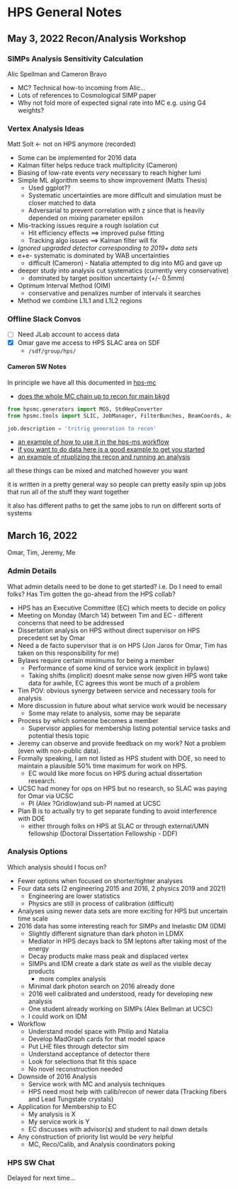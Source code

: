 # HPS General Notes

## May 3, 2022 Recon/Analysis Workshop

### SIMPs Analysis Sensitivity Calculation
Alic Spellman and Cameron Bravo

- MC? Technical how-to incoming from Alic...
- Lots of references to Cosmological SIMP paper
- Why not fold more of expected signal rate into MC e.g. using G4 weights?

### Vertex Analysis Ideas
Matt Solt <- not on HPS anymore
(recorded)

- Some can be implemented for 2016 data
- Kalman filter helps reduce track multiplicity (Cameron)
- Biasing of low-rate events _very_ necessary to reach higher lumi
- Simple ML algorithm seems to show improvement (Matts Thesis)
  - Used ggplot??
  - Systematic uncertainties are more difficult and simulation must be closer matched to data
  - Adversarial to prevent correlation with z since that is heavily depended on mixing parameter epsilon
- Mis-tracking issues require a rough isolation cut
  - Hit efficiency effects ==> improved pulse fitting
  - Tracking algo issues ==> Kalman filter will fix
- _Ignored upgraded detector corresponding to 2019+ data sets_
- e+e- systematic is dominated by WAB uncertainties
  - difficult (Cameron) - Natalia attempted to dig into MG and gave up
- deeper study into analysis cut systematics (currently very conservative)
  - dominated by target position uncertainty (+/- 0.5mm) 
- Optimum Interval Method (OIM)
  - conservative and penalizes number of intervals it searches
- Method we combine L1L1 and L1L2 regions

### Offline Slack Convos
- [ ] Need JLab account to access data
- [x] Omar gave me access to HPS SLAC area on SDF
  - `/sdf/group/hps/`

#### Cameron SW Notes
In principle we have all this documented in [hps-mc](https://github.com/JeffersonLab/hps-mc)

- [does the whole MC chain up to recon for main bkgd](https://github.com/JeffersonLab/hps-mc/blob/master/python/jobs/tritrig_job.py)
```python
from hpsmc.generators import MG5, StdHepConverter
from hpsmc.tools import SLIC, JobManager, FilterBunches, BeamCoords, AddMother

job.description = 'tritrig generation to recon'
```
- [an example of how to use it in the hps-ms workflow](https://github.com/JeffersonLab/hps-mc/tree/master/examples/tritrig)
- [if you want to do data here is a good example to get you started](https://github.com/JeffersonLab/hps-mc/tree/master/examples/data_cnv)
- [an example of ntuplizing the recon and running an analysis](https://github.com/JeffersonLab/hps-mc/tree/master/examples/hpstr)

all these things can be mixed and matched however you want

it is written in a pretty general way so people can pretty easily spin up jobs that run all of the stuff they want together

it also has different paths to get the same jobs to run on different sorts of systems

## March 16, 2022
Omar, Tim, Jeremy, Me

### Admin Details
What admin details need to be done to get started? i.e. Do I need to email folks? Has Tim gotten the go-ahead from the HPS collab?

- HPS has an Executive Committee (EC) which meets to decide on policy
- Meeting on Monday (March 14) between Tim and EC - different concerns that need to be addressed
- Dissertation analysis on HPS without direct supervisor on HPS precedent set by Omar
- Need a de facto supervisor that _is_ on HPS (Jon Jaros for Omar, Tim has taken on this responsibility for me)
- Bylaws require certain minimums for being a member
  - Performance of some kind of service work (explicit in bylaws)
  - Taking shifts (implicit) doesnt make sense now given HPS wont take data for awhile, EC agrees this wont be much of a problem
- Tim POV: obvious synergy between service and necessary tools for analysis
- More discussion in future about what service work would be necessary
  - Some may relate to analysis, some may be separate
- Process by which someone becomes a member
  - Supervisor applies for membership listing potential service tasks and potential thesis topic
- Jeremy can observe and provide feedback on my work? Not a problem (even with non-public data).
- Formally speaking, I am not listed as HPS student with DOE, so need to maintain a plausible 50% time maximum for work on HPS.
  - EC would like more focus on HPS during actual dissertation research.
- UCSC had money for ops on HPS but no research, so SLAC was paying for Omar via UCSC
  - PI (Alex ?Gridlow)and sub-PI named at UCSC
- Plan B is to actually try to get separate funding to avoid interference with DOE
  - either through folks on HPS at SLAC or through external/UMN fellowship (Doctoral Dissertation Fellowship - DDF) 

### Analysis Options
Which analysis should I focus on?

- Fewer options when focused on shorter/tighter analyses
- Four data sets (2 engineering 2015 and 2016, 2 physics 2019 and 2021)
  - Engineering are lower statistics
  - Physics are still in process of calibration (difficult)
- Analyses using newer data sets are more exciting for HPS but uncertain time scale
- 2016 data has some interesting reach for SIMPs and Inelastic DM (IDM)
  - Slightly different signature than dark photon in LDMX
  - Mediator in HPS decays back to SM leptons after taking most of the energy
  - Decay products make mass peak and displaced vertex
  - SIMPs and IDM create a dark state _as well_ as the visible decay products
    - more complex analysis
  - Minimal dark photon search on 2016 already done
  - 2016 well calibrated and understood, ready for developing new analysis
  - One student already working on SIMPs (Alex Bellman at UCSC)
  - I could work on IDM
- Workflow 
  - Understand model space with Philip and Natalia
  - Develop MadGraph cards for that model space
  - Put LHE files through detector sim
  - Understand acceptance of detector there
  - Look for selections that fit this space
  - No novel reconstruction needed
- Downside of 2016 Analysis
  - Service work with MC and analysis techniques
  - HPS need most help with calib/recon of newer data (Tracking fibers and Lead Tungstate crystals)
- Application for Membership to EC
  - My analysis is X
  - My service work is Y
  - EC discusses with advisor(s) and student to nail down details
- Any construction of priority list would be _very_ helpful
  - MC, Reco/Calib, and Analysis coordinators poking

### HPS SW Chat
Delayed for next time...
